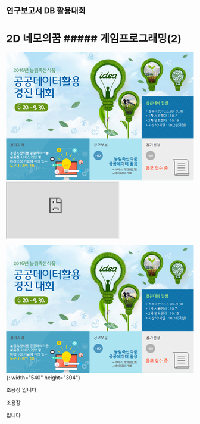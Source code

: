 ﻿---
layout: default
---

## 연구보고서 DB 활용대회

# 2D 네모의꿈 ##### 게임프로그래밍(2)

<div class="row">
  <div class="col-sm-6"><img src="/post/img/competition1-1.png" alt="네모의꿈타이틀" class="img-responsive"></div>

  <div class="col-sm-6"><div class="embed-responsive embed-responsive-16by9"> <iframe class="embed-responsive-item" src="https://www.youtube.com/embed/9N4Nd0Ct5yU" ></iframe></div>
</div>
</div>

<div class="col-sm-6">

![이미지](/post/img/competition1-1.png){: width="540" height="304"}

</div>


조용장
입니다

조용장

입니다
